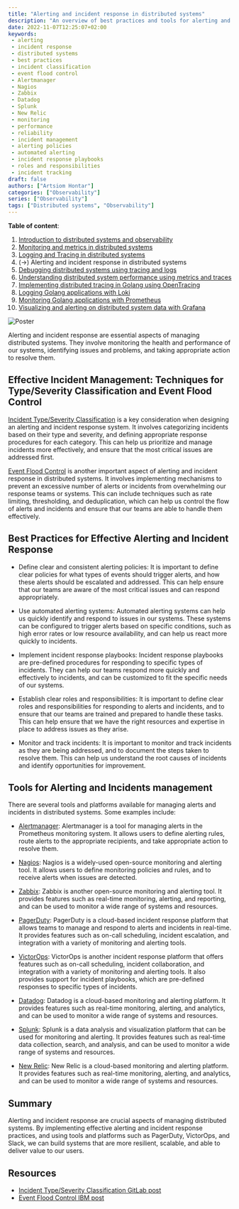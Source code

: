 ```yaml
---
title: "Alerting and incident response in distributed systems"
description: "An overview of best practices and tools for alerting and incident response in distributed systems"
date: 2022-11-07T12:25:07+02:00
keywords:
 - alerting
 - incident response
 - distributed systems
 - best practices
 - incident classification
 - event flood control
 - Alertmanager
 - Nagios
 - Zabbix
 - Datadog
 - Splunk
 - New Relic
 - monitoring
 - performance
 - reliability
 - incident management
 - alerting policies
 - automated alerting
 - incident response playbooks
 - roles and responsibilities
 - incident tracking
draft: false
authors: ["Artsiom Hontar"]
categories: ["Observability"]
series: ["Observability"]
tags: ["Distributed systems", "Observability"]
---
```


**Table of content**:
1. [Introduction to distributed systems and observability](/learnings/observability/intro-to-distributed-observability/)
2. [Monitoring and metrics in distributed systems](/learnings/observability/monitoring-in-distributed-system/)
3. [Logging and Tracing in distributed systems](/learnings/observability/logging-and-tracing-in-distributed-system/)
4. (->) Alerting and incident response in distributed systems
6. [Debugging distributed systems using tracing and logs](/learnings/observability/debugging-distributed-system)
7. [Understanding distributed system performance using metrics and traces](/learnings/observability/understanding-performance-in-distributed-system/)
8. [Implementing distributed tracing in Golang using OpenTracing](/learnings/observability/implementing-distributed-tracing/)
9. [Logging Golang applications with Loki](/learnings/observability/logging-golang-with-loki/)
10. [Monitoring Golang applications with Prometheus](/learnings/observability/monitoring-golang-with-prometheus/)
11. [Visualizing and alerting on distributed system data with Grafana](/learnings/observability/vizualize-and-alerting-with-grafana/)

![Poster](/learnings/observability/alerting-and-incidents-in-distributed-system/poster.jpg)

Alerting and incident response are essential aspects of managing distributed systems. They involve monitoring the health and performance of our systems, identifying issues and problems, and taking appropriate action to resolve them.

## Effective Incident Management: Techniques for Type/Severity Classification and Event Flood Control
[Incident Type/Severity Classification](https://about.gitlab.com/handbook/security/security-operations/sirt/severity-matrix.html) is a key consideration when designing an alerting and incident response system. It involves categorizing incidents based on their type and severity, and defining appropriate response procedures for each category. This can help us prioritize and manage incidents more effectively, and ensure that the most critical issues are addressed first.

[Event Flood Control](https://www.ibm.com/docs/en/nnm/9.2.0?topic=SSNFET_9.2.0/com.ibm.netcool_OMNIbus.doc_7.4.0/omnibus/wip/probegtwy/concept/omn_prb_floodanomalydetection.htm) is another important aspect of alerting and incident response in distributed systems. It involves implementing mechanisms to prevent an excessive number of alerts or incidents from overwhelming our response teams or systems. This can include techniques such as rate limiting, thresholding, and deduplication, which can help us control the flow of alerts and incidents and ensure that our teams are able to handle them effectively.

## Best Practices for Effective Alerting and Incident Response

- Define clear and consistent alerting policies: It is important to define clear policies for what types of events should trigger alerts, and how these alerts should be escalated and addressed. This can help ensure that our teams are aware of the most critical issues and can respond appropriately.

- Use automated alerting systems: Automated alerting systems can help us quickly identify and respond to issues in our systems. These systems can be configured to trigger alerts based on specific conditions, such as high error rates or low resource availability, and can help us react more quickly to incidents.

- Implement incident response playbooks: Incident response playbooks are pre-defined procedures for responding to specific types of incidents. They can help our teams respond more quickly and effectively to incidents, and can be customized to fit the specific needs of our systems.

- Establish clear roles and responsibilities: It is important to define clear roles and responsibilities for responding to alerts and incidents, and to ensure that our teams are trained and prepared to handle these tasks. This can help ensure that we have the right resources and expertise in place to address issues as they arise.

- Monitor and track incidents: It is important to monitor and track incidents as they are being addressed, and to document the steps taken to resolve them. This can help us understand the root causes of incidents and identify opportunities for improvement.

## Tools for Alerting and Incidents management

There are several tools and platforms available for managing alerts and incidents in distributed systems. Some examples include:

- [Alertmanager](https://grafana.com/products/alerting): Alertmanager is a tool for managing alerts in the Prometheus monitoring system. It allows users to define alerting rules, route alerts to the appropriate recipients, and take appropriate action to resolve them.

- [Nagios](https://www.nagios.org/): Nagios is a widely-used open-source monitoring and alerting tool. It allows users to define monitoring policies and rules, and to receive alerts when issues are detected.

- [Zabbix](https://www.zabbix.com/): Zabbix is another open-source monitoring and alerting tool. It provides features such as real-time monitoring, alerting, and reporting, and can be used to monitor a wide range of systems and resources.

- [PagerDuty](https://www.pagerduty.com/): PagerDuty is a cloud-based incident response platform that allows teams to manage and respond to alerts and incidents in real-time. It provides features such as on-call scheduling, incident escalation, and integration with a variety of monitoring and alerting tools.

- [VictorOps](https://portal.victorops.com/): VictorOps is another incident response platform that offers features such as on-call scheduling, incident collaboration, and integration with a variety of monitoring and alerting tools. It also provides support for incident playbooks, which are pre-defined responses to specific types of incidents.

- [Datadog](https://www.datadoghq.com/): Datadog is a cloud-based monitoring and alerting platform. It provides features such as real-time monitoring, alerting, and analytics, and can be used to monitor a wide range of systems and resources.

- [Splunk](https://www.splunk.com/): Splunk is a data analysis and visualization platform that can be used for monitoring and alerting. It provides features such as real-time data collection, search, and analysis, and can be used to monitor a wide range of systems and resources.

- [New Relic](https://newrelic.com/): New Relic is a cloud-based monitoring and alerting platform. It provides features such as real-time monitoring, alerting, and analytics, and can be used to monitor a wide range of systems and resources.

## Summary

Alerting and incident response are crucial aspects of managing distributed systems. By implementing effective alerting and incident response practices, and using tools and platforms such as PagerDuty, VictorOps, and Slack, we can build systems that are more resilient, scalable, and able to deliver value to our users.

## Resources
- [Incident Type/Severity Classification GitLab post](https://about.gitlab.com/handbook/security/security-operations/sirt/severity-matrix.html)
- [Event Flood Control IBM post](https://www.ibm.com/docs/en/nnm/9.2.0?topic=SSNFET_9.2.0/com.ibm.netcool_OMNIbus.doc_7.4.0/omnibus/wip/probegtwy/concept/omn_prb_floodanomalydetection.htm)